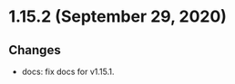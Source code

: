 1.15.2 (September 29, 2020)
===========================

Changes
-------

-   docs: fix docs for v1.15.1.
